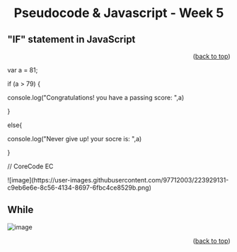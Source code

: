 <a name="readme-top"></a>
<h1 align="center">Pseudocode & Javascript - Week 5</h1>

## "IF" statement in JavaScript

<p align="right">(<a href="#readme-top">back to top</a>)</p>

<p>var a = 81;  </p>
<p>if (a > 79) {    </p>
<p>    console.log("Congratulations! you have a passing score: ",a) </p>
<p>} </p>
<p>else{ </p>
<p>   console.log("Never give up! your socre is: ",a) </p>
<p>}    </p>
<p>// CoreCode EC   </p>
![image](https://user-images.githubusercontent.com/97712003/223929131-c9eb6e6e-8c56-4134-8697-6fbc4ce8529b.png)


## While 
![image](https://user-images.githubusercontent.com/97712003/223931171-0f2a010d-45dd-425b-81b9-deb909b948d3.png)
<p align="right">(<a href="#readme-top">back to top</a>)</p>

